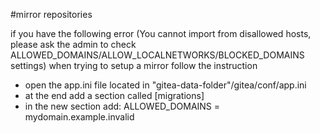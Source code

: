 #mirror repositories

if you have the following error (You cannot import from disallowed hosts, please ask the admin to check ALLOWED_DOMAINS/ALLOW_LOCALNETWORKS/BLOCKED_DOMAINS settings) when trying to setup a mirror follow the instruction

- open the app.ini file located in "gitea-data-folder"/gitea/conf/app.ini
- at the end add a section called [migrations]
- in the new section add: ALLOWED_DOMAINS = mydomain.example.invalid
